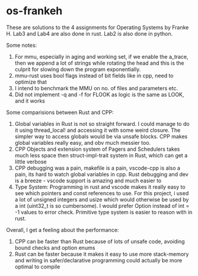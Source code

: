 # os-frankeh

These are solutions to the 4 assignments for Operating Systems by Franke H. Lab3 and Lab4 are also done in rust. Lab2 is also done in python. 

Some notes:
1. For mmu, especially in aging and working set, if we enable the a_trace, then we append a lot of strings while rotating the head and this is the culprit for slowing down the program exponentially. 
2. mmu-rust uses bool flags instead of bit fields like in cpp, need to optimize that
3. I intend to benchmark the MMU on no. of files and parameters etc. 
4. Did not implement -q and -f for FLOOK as logic is the same as LOOK, and it works

Some comparisions between Rust and CPP:
1. Global variables in Rust is not so straight forward. I could manage to do it using thread_local! and accessing it with some weird closure. The simpler way to access globals would be via unsafe blocks. CPP makes global variables really easy, and obv much messier too.
2. CPP Objects and extension system of Pagers and Schedulers takes much less space then struct-impl-trait system in Rust, which can get a little verbose
3. CPP debugging was a pain, makefile is a pain, vscode-cpp is also a pain, its hard to watch global variables in cpp. Rust debugging and dev is a breeze - vscode support is amazing and much easier to 
4. Type System: Programming in rust and vscode makes it really easy to see which pointers and const references to use. For this project, i used a lot of unsigned integers and usize which would otherwise be used by a int (uint32_t is so cumbersome). I would prefer Option<usize> instead of int = -1 values to error check. Primitive type system is easier to reason with in rust. 

Overall, I get a feeling about the performance:
1. CPP can be faster than Rust because of lots of unsafe code, avoiding bound checks and option enums
2. Rust can be faster because it makes it easy to use more stack-memory and writing in safer/declarative programming could actually be more optimal to compile
